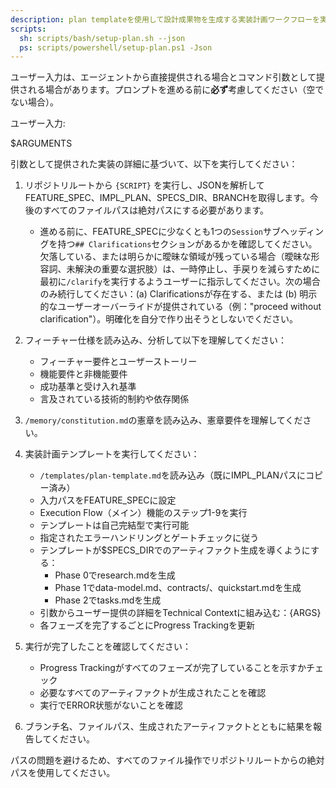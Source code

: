 ```yaml
---
description: plan templateを使用して設計成果物を生成する実装計画ワークフローを実行します。
scripts:
  sh: scripts/bash/setup-plan.sh --json
  ps: scripts/powershell/setup-plan.ps1 -Json
---
```


ユーザー入力は、エージェントから直接提供される場合とコマンド引数として提供される場合があります。プロンプトを進める前に**必ず**考慮してください（空でない場合）。

ユーザー入力:

$ARGUMENTS

引数として提供された実装の詳細に基づいて、以下を実行してください：

1. リポジトリルートから `{SCRIPT}` を実行し、JSONを解析してFEATURE_SPEC、IMPL_PLAN、SPECS_DIR、BRANCHを取得します。今後のすべてのファイルパスは絶対パスにする必要があります。
   - 進める前に、FEATURE_SPECに少なくとも1つの`Session`サブヘッディングを持つ`## Clarifications`セクションがあるかを確認してください。欠落している、または明らかに曖昧な領域が残っている場合（曖昧な形容詞、未解決の重要な選択肢）は、一時停止し、手戻りを減らすために最初に`/clarify`を実行するようユーザーに指示してください。次の場合のみ続行してください：(a) Clarificationsが存在する、または (b) 明示的なユーザーオーバーライドが提供されている（例："proceed without clarification"）。明確化を自分で作り出そうとしないでください。
2. フィーチャー仕様を読み込み、分析して以下を理解してください：
   - フィーチャー要件とユーザーストーリー
   - 機能要件と非機能要件
   - 成功基準と受け入れ基準
   - 言及されている技術的制約や依存関係

3. `/memory/constitution.md`の憲章を読み込み、憲章要件を理解してください。

4. 実装計画テンプレートを実行してください：
   - `/templates/plan-template.md`を読み込み（既にIMPL_PLANパスにコピー済み）
   - 入力パスをFEATURE_SPECに設定
   - Execution Flow（メイン）機能のステップ1-9を実行
   - テンプレートは自己完結型で実行可能
   - 指定されたエラーハンドリングとゲートチェックに従う
   - テンプレートが$SPECS_DIRでのアーティファクト生成を導くようにする：
     * Phase 0でresearch.mdを生成
     * Phase 1でdata-model.md、contracts/、quickstart.mdを生成
     * Phase 2でtasks.mdを生成
   - 引数からユーザー提供の詳細をTechnical Contextに組み込む：{ARGS}
   - 各フェーズを完了するごとにProgress Trackingを更新

5. 実行が完了したことを確認してください：
   - Progress Trackingがすべてのフェーズが完了していることを示すかチェック
   - 必要なすべてのアーティファクトが生成されたことを確認
   - 実行でERROR状態がないことを確認

6. ブランチ名、ファイルパス、生成されたアーティファクトとともに結果を報告してください。

パスの問題を避けるため、すべてのファイル操作でリポジトリルートからの絶対パスを使用してください。

